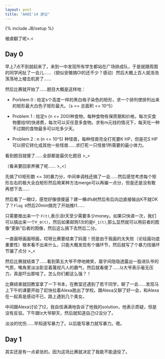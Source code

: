 ```yaml
---
layout: post
title: "AHOI'14 游记"
---
```


 {% include JB/setup %}


被虐翻了呢>.<


## Day 0
  早上7点不到就起来了，来到一中发现所有学生都站在广场排成队，于是就跟周围的同学闲扯了一会儿……（貌似安徽搞OI的还不少？感动）然后大概上百人就浩浩荡荡地上楼去机房了……
  
  
  然后比赛就开始了……题目大概是这样地：
  
   - Porblem 0 : 给定s个高度一样的黑白格子染色的矩形，求一个排列使排列出来的矩形最大白色子矩形最大。（s <= 总面积 <= 10^5）
      
   - Problem 1 : 给定n (n <= 200)种食物，每种食物有保质期和价格，每次买食物要给f的快递费，每次可以买任意多食物。求有m元钱的情况下，每天吃一种不过期的食物最多可以吃多少天。
      
   - Problem 2 : n (n <= 10^5) 种怪兽，每种怪兽完全打死要K HP，但是花S HP可以把它转化成其他一些怪兽……求打死一只怪兽1所需要的最小体力。
      
  
  看到题目就傻了……全部都是最优化题目 >_<
  
  （看来要回家养猪了呢…… >_<）
  
  先搞了t0矩形数 <= 3的暴力分，中间单调栈还搞了一会……然后感觉考虑每个矩形左右的极大全白矩形然后用某种方法merge可以再骗一点分，但是还是没有敢再想下去……
  
  然后看了一眼t2，感觉好像很傻逼？建一棵dfs树然后有后向边直接输出K不就OK了？`Flag 0`然后20min搞完了开始推t1……
  
  只需要推出来一个 `F(t)`,表示活t天至少需要多少money。如果只快递一次，我们可以搞出来一个`F_0(t)`，然后如果邮购1次的是`F_1(t)`,那么显然就可以用前者的图像“更新”后者的图像，然后这么搞下去然后二分。
  
  一直画呀画画呀画，哎呀比赛要结束了妈蛋！但是由于我画的太失败（论绘画功底重要性）根本看不出来什么，只能大概发现有个循环节，然后就写了个暴力找循环节骗了点分 >_<
  
  然后比赛就结束了……看到第五大爷不停地微笑，眉宇间隐隐透露出一股进队爷的气质，嘴角里淡淡彰显着蔑视凡人的霸气，然后就看傻了……lz大爷表示毫无压力，真是吓出那啥了。怎么你们都这么强？！
  
  比赛结束就回教室拿了一下书本，在教室还遇到了若干同学，聊了一会……发现马上下午的课要开始了赶快拉着Alexa跑出了学校。跟Alexa又聊了好一会，和Alexa在一起真是感动不已，路上遇到几个美女。
    
  中间跟Alexa讨论了t2，我自信满满地告诉了他我的solution，他表示质疑，但是没有反驳。下午跟lz大爷聊天，然后就知道自己t2没分了。
  
  淡淡的忧伤……早知道写暴力了。以后能写暴力就写暴力。嗯。


## Day 1

其实还是有一点紧张的。因为这场比赛就决定了我能不能退役了。

